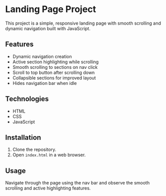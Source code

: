 # Landing Page Project

This project is a simple, responsive landing page with smooth scrolling and dynamic navigation built with JavaScript.

## Features
- Dynamic navigation creation
- Active section highlighting while scrolling
- Smooth scrolling to sections on nav click
- Scroll to top button after scrolling down
- Collapsible sections for improved layout
- Hides navigation bar when idle

## Technologies
- HTML
- CSS
- JavaScript

## Installation
1. Clone the repository.
2. Open `index.html` in a web browser.

## Usage
Navigate through the page using the nav bar and observe the smooth scrolling and active highlighting features.

